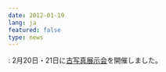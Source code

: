 ```yaml
---
date: 2012-01-19
lang: ja
featured: false
type: news
---
```

: 
2月20日・21日に<a href="/news/2011/20120220.pdf" target="_blank">古写真展示会</a>を開催しました。
